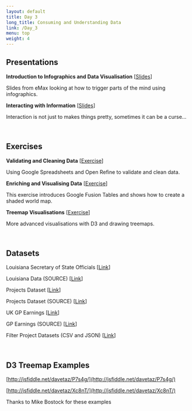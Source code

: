 ```yaml
---
layout: default
title: Day 3
long_title: Consuming and Understanding Data
link: /Day_3
menu: top
weight: 4
---
```


## **Presentations**
**Introduction to Infographics and Data Visualisation** \[[Slides](/September_2013/resources/Infographics.pdf)\]

Slides from eMax looking at how to trigger parts of the mind using infographics.

**Interacting with Information** \[[Slides](/September_2013/resources/Interaction.pdf)\]

Interaction is not just to makes things pretty, sometimes it can be a curse... 

<br>

## **Exercises**
**Validating and Cleaning Data** \[[Exercise](/September_2013/resources/Cleaning_Exercise.pdf)\]

Using Google Spreadsheets and Open Refine to validate and clean data.

**Enriching and Visualising Data** \[[Exercise](/September_2013/resources/Enriching_and_Visualising_Data.pdf)\]

This exercise introduces Google Fusion Tables and shows how to create a shaded world map.

**Treemap Visualisations** \[[Exercise](/September_2013/resources/Treemap_Visualisations.pdf)\]

More advanced visualisations with D3 and drawing treemaps.

<br> 

## **Datasets**
Louisiana Secretary of State Officials \[[Link](/September_2013/resources/ElectedOfficials.xls)\]

Louisiana Data (SOURCE) \[[Link](http://www.sos.la.gov/tabid/136/default.aspx)\]

Projects Dataset \[[Link](/September_2013/resources/Projects_Modified.csv)\]

Projects Dataset (SOURCE) \[[Link](https://www.itdashboard.gov/data_feeds)\]

UK GP Earnings \[[Link](/September_2013/resources/gp_info.csv)\]

GP Earnings (SOURCE) \[[Link](http://data.gov.uk/dataset/gp-earnings-and-expenses-2009-10)\]

Filter Project Datasets (CSV and JSON) \[[Link](/September_2013/resources/selected_project_data.zip)\]

<br>

## **D3 Treemap Examples**

[http://jsfiddle.net/davetaz/P7s4g/](http://jsfiddle.net/davetaz/P7s4g/)

[http://jsfiddle.net/davetaz/Xc8nT/](http://jsfiddle.net/davetaz/Xc8nT/)

Thanks to Mike Bostock for these examples
